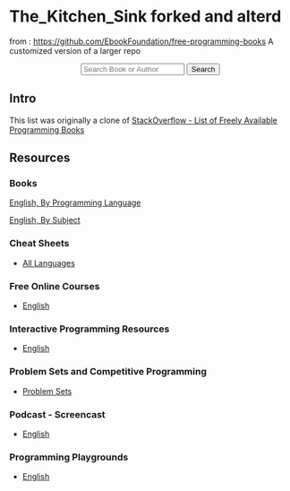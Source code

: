 # The_Kitchen_Sink forked and alterd 
from : https://github.com/EbookFoundation/free-programming-books
A customized version of a larger repo 
<div align="center">
  <form action="https://ebookfoundation.github.io/free-programming-books-search">
    <input type="text" id="fpbSearch" name="search" required placeholder="Search Book or Author"/>
    <label for="submit"> </label>
    <input type="submit" id="submit" name="submit" value="Search" />
  </form>
</div>

## Intro

This list was originally a clone of [StackOverflow - List of Freely Available Programming Books](https://web.archive.org/web/20140606191453/http://stackoverflow.com/questions/194812/list-of-freely-available-programming-books/392926) 

## Resources


### Books

[English, By Programming Language](books/free-programming-books-langs.md)

[English, By Subject](books/free-programming-books-subjects.md)

### Cheat Sheets

+ [All Languages](more/free-programming-cheatsheets.md)

### Free Online Courses
+ [English](courses/free-courses-en.md)

### Interactive Programming Resources

+ [English](more/free-programming-interactive-tutorials-en.md)

### Problem Sets and Competitive Programming

+ [Problem Sets](more/problem-sets-competitive-programming.md)

### Podcast - Screencast

+ [English](casts/free-podcasts-screencasts-en.md)

### Programming Playgrounds

+ [English](more/free-programming-playgrounds.md)



